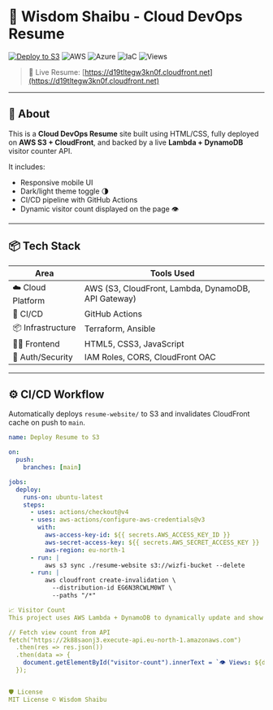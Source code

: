 # 💼 Wisdom Shaibu - Cloud DevOps Resume

[![Deploy to S3](https://github.com/wizzfi1/devops-resume/actions/workflows/deploy.yml/badge.svg)](https://github.com/wizzfi1/aws-resume-project/actions/workflows/deploy.yml)
![AWS](https://img.shields.io/badge/AWS-CloudFront%2FS3-orange?logo=amazonaws)
![Azure](https://img.shields.io/badge/Azure-DevOps-blue?logo=microsoftazure)
![IaC](https://img.shields.io/badge/IaC-Terraform%2FAnsible-%23774ABC)
![Views](https://img.shields.io/badge/Views-Dynamic-lightgrey?style=flat-square)

> 🚀 Live Resume: [https://d19tltegw3kn0f.cloudfront.net](https://d19tltegw3kn0f.cloudfront.net)

---

## 📄 About

This is a **Cloud DevOps Resume** site built using HTML/CSS, fully deployed on **AWS S3 + CloudFront**, and backed by a live **Lambda + DynamoDB** visitor counter API.

It includes:
- Responsive mobile UI
- Dark/light theme toggle 🌗
- CI/CD pipeline with GitHub Actions
- Dynamic visitor count displayed on the page 👁️

---

## 📦 Tech Stack

| Area              | Tools Used |
|-------------------|------------|
| ☁️ Cloud Platform | AWS (S3, CloudFront, Lambda, DynamoDB, API Gateway) |
| 🚀 CI/CD          | GitHub Actions |
| 📦 Infrastructure | Terraform, Ansible |
| 👨‍💻 Frontend      | HTML5, CSS3, JavaScript |
| 🔐 Auth/Security  | IAM Roles, CORS, CloudFront OAC |

---

## ⚙️ CI/CD Workflow

Automatically deploys `resume-website/` to S3 and invalidates CloudFront cache on push to `main`.

```yaml
name: Deploy Resume to S3

on:
  push:
    branches: [main]

jobs:
  deploy:
    runs-on: ubuntu-latest
    steps:
      - uses: actions/checkout@v4
      - uses: aws-actions/configure-aws-credentials@v3
        with:
          aws-access-key-id: ${{ secrets.AWS_ACCESS_KEY_ID }}
          aws-secret-access-key: ${{ secrets.AWS_SECRET_ACCESS_KEY }}
          aws-region: eu-north-1
      - run: |
          aws s3 sync ./resume-website s3://wizfi-bucket --delete
      - run: |
          aws cloudfront create-invalidation \
            --distribution-id EG6N3RCWLM0WT \
            --paths "/*"

📈 Visitor Count
This project uses AWS Lambda + DynamoDB to dynamically update and show visit count.

// Fetch view count from API
fetch("https://2k88saonj3.execute-api.eu-north-1.amazonaws.com")
  .then(res => res.json())
  .then(data => {
    document.getElementById("visitor-count").innerText = `👁️ Views: ${data.views}`;
  });


🛡️ License
MIT License © Wisdom Shaibu

